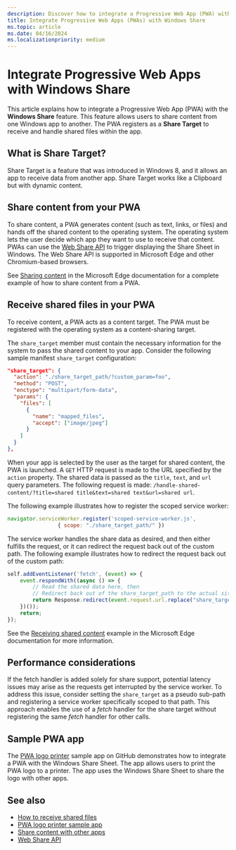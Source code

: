 ```yaml
---
description: Discover how to integrate a Progressive Web App (PWA) with the Windows Share feature.
title: Integrate Progressive Web Apps (PWAs) with Windows Share
ms.topic: article
ms.date: 04/16/2024
ms.localizationpriority: medium
---
```


# Integrate Progressive Web Apps with Windows Share

This article explains how to integrate a Progressive Web App (PWA) with the **Windows Share** feature. This feature allows users to share content from one Windows app to another. The PWA registers as a **Share Target** to receive and handle shared files within the app.

## What is Share Target?

Share Target is a feature that was introduced in Windows 8, and it allows an app to receive data from another app. Share Target works like a Clipboard but with dynamic content.

## Share content from your PWA

To share content, a PWA generates content (such as text, links, or files) and hands off the shared content to the operating system. The operating system lets the user decide which app they want to use to receive that content. PWAs can use the [Web Share API](https://developer.mozilla.org/docs/Web/API/Web_Share_API) to trigger displaying the Share Sheet in Windows. The Web Share API is supported in Microsoft Edge and other Chromium-based browsers.

See [Sharing content](/microsoft-edge/progressive-web-apps-chromium/how-to/share#sharing-content) in the Microsoft Edge documentation for a complete example of how to share content from a PWA.

## Receive shared files in your PWA

To receive content, a PWA acts as a content target. The PWA must be registered with the operating system as a content-sharing target.

The `share_target` member must contain the necessary information for the system to pass the shared content to your app. Consider the following sample manifest `share_target` configuration:

```json
"share_target": {
  "action": "./share_target_path/?custom_param=foo",
  "method": "POST",
  "enctype": "multipart/form-data",
  "params": {
    "files": [
      {
        "name": "mapped_files",
        "accept": ["image/jpeg"]
      }
    ]
  }
},
```

When your app is selected by the user as the target for shared content, the PWA is launched. A `GET` HTTP request is made to the URL specified by the `action` property. The shared data is passed as the `title`, `text`, and `url` query parameters. The following request is made: `/handle-shared-content/?title=shared title&text=shared text&url=shared url`.

The following example illustrates how to register the scoped service worker:

```javascript
navigator.serviceWorker.register('scoped-service-worker.js',
                { scope: "./share_target_path/" })
```

The service worker handles the share data as desired, and then either fulfills the request, or it can redirect the request back out of the custom path. The following example illustrates how to redirect the request back out of the custom path:

```javascript
self.addEventListener('fetch', (event) => {
    event.respondWith((async () => {
        // Read the shared data here, then
        // Redirect back out of the share_target_path to the actual site
        return Response.redirect(event.request.url.replace("share_target_path/", ""));
    })());
    return;
});
```

See the [Receiving shared content](/microsoft-edge/progressive-web-apps-chromium/how-to/share#receiving-shared-content) example in the Microsoft Edge documentation for more information.

## Performance considerations

If the fetch handler is added solely for share support, potential latency issues may arise as the requests get interrupted by the service worker. To address this issue, consider setting the `share_target` as a pseudo sub-path and registering a service worker specifically scoped to that path. This approach enables the use of a *fetch* handler for the share target without registering the same *fetch* handler for other calls.

## Sample PWA app

The [PWA logo printer](https://github.com/diekus/pwinter) sample app on GitHub demonstrates how to integrate a PWA with the Windows Share Sheet. The app allows users to print the PWA logo to a printer. The app uses the Windows Share Sheet to share the logo with other apps.

## See also

- [How to receive shared files](https://web.dev/patterns/files/receive-shared-files)
- [PWA logo printer sample app](https://github.com/diekus/pwinter)
- [Share content with other apps](/microsoft-edge/progressive-web-apps-chromium/how-to/share)
- [Web Share API](https://developer.mozilla.org/docs/Web/API/Web_Share_API)
